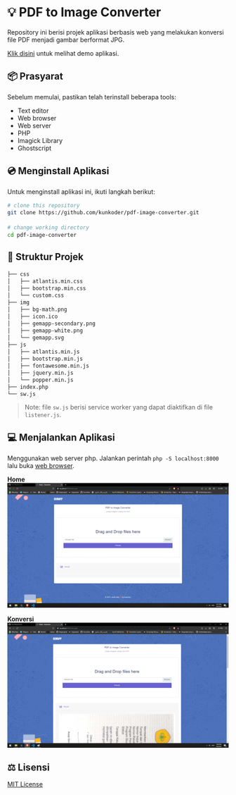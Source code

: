 # :bulb: PDF to Image Converter

Repository ini berisi projek aplikasi berbasis web yang melakukan konversi file PDF menjadi gambar berformat JPG.

[Klik disini](https://espeka.vercel.app) untuk melihat demo aplikasi.

## :package: Prasyarat

Sebelum memulai, pastikan telah terinstall beberapa tools:
* Text editor
* Web browser
* Web server
* PHP
* Imagick Library
* Ghostscript

## :cd: Menginstall Aplikasi

Untuk menginstall aplikasi ini, ikuti langkah berikut:

```bash
# clone this repository
git clone https://github.com/kunkoder/pdf-image-converter.git

# change working directory
cd pdf-image-converter
```

## :open_file_folder: Struktur Projek

```text
├── css
│   ├── atlantis.min.css
│   ├── bootstrap.min.css
│   └── custom.css
├── img
│   ├── bg-math.png
│   ├── icon.ico
│   ├── gemapp-secondary.png
│   ├── gemapp-white.png
│   └── gemapp.svg
├── js
│   ├── atlantis.min.js
│   ├── bootstrap.min.js
│   ├── fontawesome.min.js
│   ├── jquery.min.js
│   └── popper.min.js
├── index.php
└── sw.js
```

>Note: file `sw.js` berisi service worker yang dapat diaktifkan di file `listener.js`.

## :computer: Menjalankan Aplikasi

Menggunakan web server php. Jalankan perintah `php -S localhost:8000` lalu buka [web browser](http://localhost:8000).

**Home**
![alt text](https://raw.githubusercontent.com/kunkoder/pdf-image-converter/main/img/home.png)

**Konversi**
![alt text](https://raw.githubusercontent.com/kunkoder/pdf-image-converter/main/img/converted.png)

## :balance_scale: Lisensi

[MIT License](https://github.com/kunkoder/espeka/blob/main/LICENSE)

